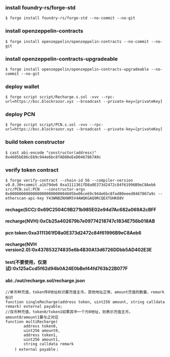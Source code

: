### install foundry-rs/forge-std
```shell
$ forge install foundry-rs/forge-std --no-commit --no-git
```
### install openzeppelin-contracts
```shell
$ forge install openzeppelin/openzeppelin-contracts --no-commit --no-git
```

### install openzeppelin-contracts-upgradeable
```shell
$ forge install openzeppelin/openzeppelin-contracts-upgradeable --no-commit --no-git
```

### deploy wallet
```shell
$ forge script script/Recharge.s.sol -vvv --rpc-url=https://bsc.blockrazor.xyz --broadcast --private-key=[privateKey]
```

### deploy PCN
```shell
$ forge script script/PCN.s.sol -vvv --rpc-url=https://bsc.blockrazor.xyz --broadcast --private-key=[privateKey]
```

### build token constructor
```shell
$ cast abi-encode "constructor(address)" 0x4605bE06cE69c944e6bc8fAD80eEeD0467867A9c 
```

### verify token contract
```shell
$ forge verify-contract --chain-id 56 --compiler-version v0.8.30+commit.a1b79de6 0xa3111361fD8a0E373d2472c84f61996B9eC8Aeb6 src/PCN.sol:PCN  --constructor-args 0x0000000000000000000000004605be06ce69c944e6bc8fad80eeed0467867a9c --etherscan-api-key Y43WNBZNXWR5V4AWQKGAQ9RCQEXTUHK88V

```

#### rechage(SCC):0x69C2504C9B271b985E02e94d7Ac682a069A2cBFF
#### recharge(NVH):0xCb25a402679b7e09774218747c1834E756b018AB
#### pcn token:0xa3111361fD8a0E373d2472c84f61996B9eC8Aeb6

#### recharge(NVH version2.0):0x437853274835e6b4B30A13d6726DDbb5AD402E3E

#### test(不要使用，仅测试):0x125aCcd5f62d94b0A24E0bBef44fd763b22B077F

#### abi:./out/recharge.sol/recharge.json

```solidity
//单币种充值，token传0地址标识要充值主币，其他地址正常，amount充值的数量，remark标识
function singleRecharge(address token, uint256 amount, string calldata remark) external payable;
//双币种充值，token0/token1如果其中一个为0地址，则表示充值主币，amount0/amount1要与之对应
function multiRecharge(
        address token0,
        uint256 amount0,
        address token1,
        uint256 amount1,
        string calldata remark
    ) external payable；
```
